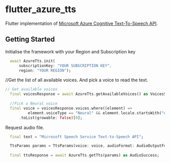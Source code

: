 # flutter_azure_tts

Flutter implementation of [Microsoft Azure Cognitive Text-To-Speech API](https://azure.microsoft.com/en-us/services/cognitive-services/text-to-speech/#features).

## Getting Started

Initialise the framework with your Region and Subscription key

```dart
  await AzureTts.init(
      subscriptionKey: "YOUR SUBSCRIPTION KEY",
      region: "YOUR REGION");
```

//Get the list of all available voices. And pick a voice to read the text.

```dart
// Get available voices
  final voicesResponse = await AzureTts.getAvailableVoices() as VoicesSuccess;
  
  //Pick a Neural voice
  final voice = voicesResponse.voices.where((element) =>
          element.voiceType == "Neural" && element.locale.startsWith("en-"))
      .toList(growable: false)[0];
```

Request audio file.

```dart
  final text = "Microsoft Speech Service Text-to-Speech API";

  TtsParams params = TtsParams(voice: voice, audioFormat: AudioOutputFormat.audio16khz32kBitrateMonoMp3, text: text);
  
  final ttsResponse = await AzureTts.getTts(params) as AudioSuccess;
```
